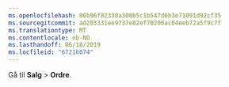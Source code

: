 ```yaml
---
ms.openlocfilehash: 06b96f82330a300b5c1b547d6b3e71091d92cf35
ms.sourcegitcommit: ad203331ee9737e82ef70206ac04eeb72a5f9c7f
ms.translationtype: MT
ms.contentlocale: nb-NO
ms.lasthandoff: 06/18/2019
ms.locfileid: "67216074"
---
```

Gå til **Salg** > **Ordre**.